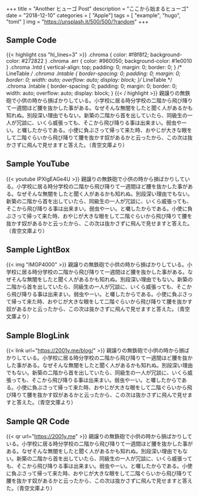 +++
title = "Another ヒューゴ Post"
description = "ここから始まるヒューゴ"
date = "2018-12-10"
categories = [ "Apple"]
tags = [
    "example",
    "hugo",
    "toml"
]
img = "https://unsplash.it/500/500/?random"
+++

Sample Code
-
{{< highlight css "hl_lines=3" >}}
  .chroma {
    color: #f8f8f2;
    background-color: #272822
  }
  .chroma .err {
    color: #960050;
    background-color: #1e0010
  }
  .chroma .lntd {
    vertical-align: top;
    padding: 0;
    margin: 0;
    border: 0;
  }
  /* LineTable */ .chroma .lntable { border-spacing: 0; padding: 0; margin: 0; border: 0; width: auto; overflow: auto; display: block; }/* LineTable */ .chroma .lntable { border-spacing: 0; padding: 0; margin: 0; border: 0; width: auto; overflow: auto; display: block; }
{{< / highlight >}}
親譲りの無鉄砲で小供の時から損ばかりしている。小学校に居る時分学校の二階から飛び降りて一週間ほど腰を抜かした事がある。なぜそんな無闇をしたと聞く人があるかも知れぬ。別段深い理由でもない。新築の二階から首を出していたら、同級生の一人が冗談に、いくら威張っても、そこから飛び降りる事は出来まい。弱虫やーい。と囃したからである。小使に負ぶさって帰って来た時、おやじが大きな眼をして二階ぐらいから飛び降りて腰を抜かす奴があるかと云ったから、この次は抜かさずに飛んで見せますと答えた。（青空文庫より）

Sample YouTube
-
{{< youtube IPXIgEAGe4U >}}
親譲りの無鉄砲で小供の時から損ばかりしている。小学校に居る時分学校の二階から飛び降りて一週間ほど腰を抜かした事がある。なぜそんな無闇をしたと聞く人があるかも知れぬ。別段深い理由でもない。新築の二階から首を出していたら、同級生の一人が冗談に、いくら威張っても、そこから飛び降りる事は出来まい。弱虫やーい。と囃したからである。小使に負ぶさって帰って来た時、おやじが大きな眼をして二階ぐらいから飛び降りて腰を抜かす奴があるかと云ったから、この次は抜かさずに飛んで見せますと答えた。（青空文庫より）


Sample LightBox
-
{{< img "IMGP4000" >}}
親譲りの無鉄砲で小供の時から損ばかりしている。小学校に居る時分学校の二階から飛び降りて一週間ほど腰を抜かした事がある。なぜそんな無闇をしたと聞く人があるかも知れぬ。別段深い理由でもない。新築の二階から首を出していたら、同級生の一人が冗談に、いくら威張っても、そこから飛び降りる事は出来まい。弱虫やーい。と囃したからである。小使に負ぶさって帰って来た時、おやじが大きな眼をして二階ぐらいから飛び降りて腰を抜かす奴があるかと云ったから、この次は抜かさずに飛んで見せますと答えた。（青空文庫より）

Sample BlogLink
-
{{< link url="https://2001y.me/blog/" >}}
親譲りの無鉄砲で小供の時から損ばかりしている。小学校に居る時分学校の二階から飛び降りて一週間ほど腰を抜かした事がある。なぜそんな無闇をしたと聞く人があるかも知れぬ。別段深い理由でもない。新築の二階から首を出していたら、同級生の一人が冗談に、いくら威張っても、そこから飛び降りる事は出来まい。弱虫やーい。と囃したからである。小使に負ぶさって帰って来た時、おやじが大きな眼をして二階ぐらいから飛び降りて腰を抜かす奴があるかと云ったから、この次は抜かさずに飛んで見せますと答えた。（青空文庫より）

Sample QR Code
-
{{< qr url="https://2001y.me" >}}
親譲りの無鉄砲で小供の時から損ばかりしている。小学校に居る時分学校の二階から飛び降りて一週間ほど腰を抜かした事がある。なぜそんな無闇をしたと聞く人があるかも知れぬ。別段深い理由でもない。新築の二階から首を出していたら、同級生の一人が冗談に、いくら威張っても、そこから飛び降りる事は出来まい。弱虫やーい。と囃したからである。小使に負ぶさって帰って来た時、おやじが大きな眼をして二階ぐらいから飛び降りて腰を抜かす奴があるかと云ったから、この次は抜かさずに飛んで見せますと答えた。（青空文庫より）